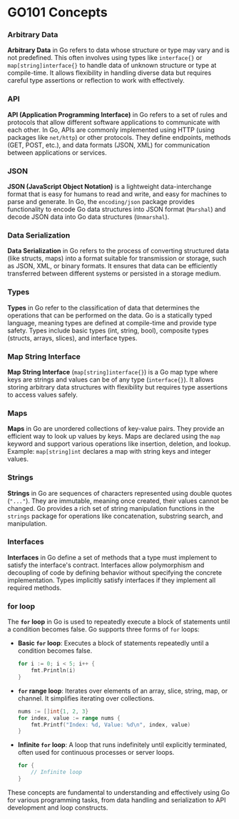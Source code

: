 # GO101 Concepts

### Arbitrary Data

**Arbitrary Data** in Go refers to data whose structure or type may vary and is not predefined. This often involves using types like `interface{}` or `map[string]interface{}` to handle data of unknown structure or type at compile-time. It allows flexibility in handling diverse data but requires careful type assertions or reflection to work with effectively.

### API

**API (Application Programming Interface)** in Go refers to a set of rules and protocols that allow different software applications to communicate with each other. In Go, APIs are commonly implemented using HTTP (using packages like `net/http`) or other protocols. They define endpoints, methods (GET, POST, etc.), and data formats (JSON, XML) for communication between applications or services.

### JSON

**JSON (JavaScript Object Notation)** is a lightweight data-interchange format that is easy for humans to read and write, and easy for machines to parse and generate. In Go, the `encoding/json` package provides functionality to encode Go data structures into JSON format (`Marshal`) and decode JSON data into Go data structures (`Unmarshal`).

### Data Serialization

**Data Serialization** in Go refers to the process of converting structured data (like structs, maps) into a format suitable for transmission or storage, such as JSON, XML, or binary formats. It ensures that data can be efficiently transferred between different systems or persisted in a storage medium.

### Types

**Types** in Go refer to the classification of data that determines the operations that can be performed on the data. Go is a statically typed language, meaning types are defined at compile-time and provide type safety. Types include basic types (int, string, bool), composite types (structs, arrays, slices), and interface types.

### Map String Interface

**Map String Interface** (`map[string]interface{}`) is a Go map type where keys are strings and values can be of any type (`interface{}`). It allows storing arbitrary data structures with flexibility but requires type assertions to access values safely.

### Maps

**Maps** in Go are unordered collections of key-value pairs. They provide an efficient way to look up values by keys. Maps are declared using the `map` keyword and support various operations like insertion, deletion, and lookup. Example: `map[string]int` declares a map with string keys and integer values.

### Strings

**Strings** in Go are sequences of characters represented using double quotes (`"..."`). They are immutable, meaning once created, their values cannot be changed. Go provides a rich set of string manipulation functions in the `strings` package for operations like concatenation, substring search, and manipulation.

### Interfaces

**Interfaces** in Go define a set of methods that a type must implement to satisfy the interface's contract. Interfaces allow polymorphism and decoupling of code by defining behavior without specifying the concrete implementation. Types implicitly satisfy interfaces if they implement all required methods.

### for loop

The **`for` loop** in Go is used to repeatedly execute a block of statements until a condition becomes false. Go supports three forms of `for` loops:
- **Basic `for` loop**: Executes a block of statements repeatedly until a condition becomes false.
  ```go
  for i := 0; i < 5; i++ {
      fmt.Println(i)
  }
  ```
  
- **`for` range loop**: Iterates over elements of an array, slice, string, map, or channel. It simplifies iterating over collections.
  ```go
  nums := []int{1, 2, 3}
  for index, value := range nums {
      fmt.Printf("Index: %d, Value: %d\n", index, value)
  }
  ```

- **Infinite `for` loop**: A loop that runs indefinitely until explicitly terminated, often used for continuous processes or server loops.
  ```go
  for {
      // Infinite loop
  }
  ```

These concepts are fundamental to understanding and effectively using Go for various programming tasks, from data handling and serialization to API development and loop constructs.
